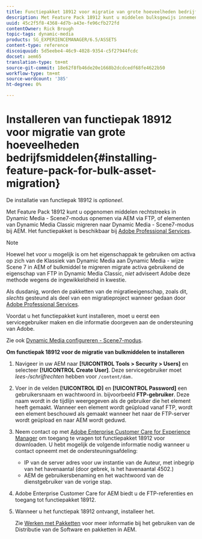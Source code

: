 ```yaml
---
title: Functiepakket 18912 voor migratie van grote hoeveelheden bedrijfsmiddelen installeren
description: Met Feature Pack 18912 kunt u middelen bulksgewijs innemen via FTP, of middelen van Dynamic Media Classic migreren naar Dynamic Media op AEM. Dit optionele functiepakket is verkrijgbaar bij Adobe-ondersteuning.
uuid: 45c2f5f8-4368-4d7b-a43e-fe96cfb272fd
contentOwner: Rick Brough
topic-tags: dynamic-media
products: SG_EXPERIENCEMANAGER/6.5/ASSETS
content-type: reference
discoiquuid: 5d5eebe4-46c9-4028-9354-c5f27944fcdc
docset: aem65
translation-type: tm+mt
source-git-commit: 18e62f8fb46de20e1668b2dcdcedf68fe4622b50
workflow-type: tm+mt
source-wordcount: '385'
ht-degree: 0%

---
```



# Installeren van functiepak 18912 voor migratie van grote hoeveelheden bedrijfsmiddelen{#installing-feature-pack-for-bulk-asset-migration}

De installatie van functiepak 18912 is *optioneel*.

Met Feature Pack 18912 kunt u opgenomen middelen rechtstreeks in Dynamic Media - Scene7-modus opnemen via AEM via FTP, of elementen van Dynamic Media Classic migreren naar Dynamic Media - Scene7-modus bij AEM. Het functiepakket is beschikbaar bij [Adobe Professional Services](https://www.adobe.com/experience-cloud/consulting-services.html).

>[!NOTE]
>
>Hoewel het voor u mogelijk is om het eigenschappak te gebruiken om activa op zich van de Klassiek van Dynamic Media aan Dynamic Media - wijze Scene 7 in AEM of bulkmiddel te migreren migrate activa gebruikend de eigenschap van FTP in Dynamic Media Classic, *niet* adviseert Adobe deze methode wegens de ingewikkeldheid in kwestie.
>
>Als dusdanig, worden de pakketten van de migratieeigenschap, zoals dit, *slechts* gesteund als deel van een migratieproject wanneer gedaan door [Adobe Professional Services](https://www.adobe.com/experience-cloud/consulting-services.html).

Voordat u het functiepakket kunt installeren, moet u eerst een servicegebruiker maken en die informatie doorgeven aan de ondersteuning van Adobe.

Zie ook [Dynamic Media configureren - Scene7-modus](/help/assets/config-dms7.md).

**Om functiepak 18912 voor de migratie van bulkmiddelen te installeren**

1. Navigeer in uw AEM naar **[!UICONTROL Tools > Security > Users]** en selecteer **[!UICONTROL Create User]**. Deze servicegebruiker moet *lees-/schrijfrechten* hebben voor `/content/dam.`
1. Voer in de velden **[!UICONTROL ID]** en **[!UICONTROL Password]** een gebruikersnaam en wachtwoord in. bijvoorbeeld **FTP-gebruiker**. Deze naam wordt in de tijdlijn weergegeven als de gebruiker die het element heeft gemaakt. Wanneer een element wordt geüpload vanaf FTP, wordt een element beschouwd als gemaakt wanneer het naar de FTP-server wordt geüpload en naar AEM wordt geduwd.
1. Neem contact op met [Adobe Enterprise Customer Care for Experience Manager](https://experienceleague.adobe.com/?support-solution=General#support) om toegang te vragen tot functiepakket 18912 voor downloaden. U hebt mogelijk de volgende informatie nodig wanneer u contact opneemt met de ondersteuningsafdeling:

   * IP van de server adres voor uw instantie van de Auteur, met inbegrip van het havenaantal (door gebrek, is het havenaantal 4502.)
   * AEM de gebruikersbenaming en het wachtwoord van de dienstgebruiker van de vorige stap.

1. Adobe Enterprise Customer Care for AEM biedt u de FTP-referenties en toegang tot functiepakket 18912.
1. Wanneer u het functiepak 18912 ontvangt, installeer het.

   Zie [Werken met Pakketten](/help/sites-administering/package-manager.md) voor meer informatie bij het gebruiken van de Distributie van de Software en pakketten in AEM.
